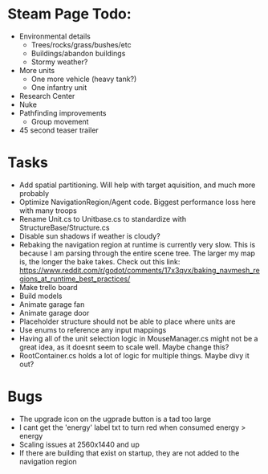 # Steam Page Todo:
- Environmental details
  - Trees/rocks/grass/bushes/etc
  - Buildings/abandon buildings
  - Stormy weather?
- More units
  - One more vehicle (heavy tank?)
  - One infantry unit
- Research Center
- Nuke
- Pathfinding improvements
  - Group movement
- 45 second teaser trailer

# Tasks
- Add spatial partitioning. Will help with target aquisition, and much more probably
- Optimize NavigationRegion/Agent code. Biggest performance loss here with many troops
- Rename Unit.cs to Unitbase.cs to standardize with StructureBase/Structure.cs
- Disable sun shadows if weather is cloudy?
- Rebaking the navigation region at runtime is currently very slow. This is because I am parsing through the entire scene tree. The larger my map is, the longer the bake takes. Check out this link: https://www.reddit.com/r/godot/comments/17x3qvx/baking_navmesh_regions_at_runtime_best_practices/
- Make trello board
- Build models
- Animate garage fan
- Animate garage door
- Placeholder structure should not be able to place where units are
- Use enums to reference any input mappings
- Having all of the unit selection logic in MouseManager.cs might not be a great idea, as it doesnt seem to scale well. Maybe change this?
- RootContainer.cs holds a lot of logic for multiple things. Maybe divy it out?

# Bugs
- The upgrade icon on the ugprade button is a tad too large
- I cant get the 'energy' label txt to turn red when consumed energy > energy
- Scaling issues at 2560x1440 and up
- If there are building that exist on startup, they are not added to the navigation region

